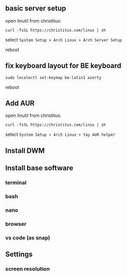 ## basic server setup

open linutil from christitus:

```
curl -fsSL https://christitus.com/linux | sh
```

select `System Setup > Arch Linux > Arch Server Setup`

reboot

## fix keyboard layout for BE keyboard

```
sudo localectl set-keymap be-latin1 azerty
```

reboot

## Add AUR

open linutil from christitus:

```
curl -fsSL https://christitus.com/linux | sh
```

select `System Setup > Arch Linux > Yay AUR helper`

## Install DWM

## Install base software

### terminal

### bash

### nano

### browser

### vs code (as snap)

## Settings

### screen resolution
